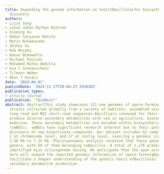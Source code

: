 ```yaml
---
title: Expanding the genome information on textitBacillalesfor biosynthetic gene cluster
  discovery
authors:
- Lijie Song
- Lasse Johan Dyrbye Nielsen
- Xinming Xu
- Omkar Satyavan Mohite
- Matin Nuhamunada
- Zhihui Xu
- Rob Murphy
- Kasun Bodawatta
- Michael Poulsen
- Mohamed Hatha Abdulla
- Eva C Sonnenschein
- Tilmann Weber
- Ákos T Kovács
date: '2024-04-01'
publishDate: '2024-11-27T20:04:27.593630Z'
publication_types:
- article-journal
publication: '*bioRxiv*'
abstract: AbstractThis study showcases 121 new genomes of spore-formingBacillalesfrom
  strains collected globally from a variety of habitats, assembled using Oxford Nanopore
  long-read and MGI short-read sequences.Bacilliare renowned for their capacity to
  produce diverse secondary metabolites with use in agriculture, biotechnology, and
  medicine. These secondary metabolites are encoded within biosynthetic gene clusters
  (smBGCs). smBGCs have significant research interest due to their potential for the
  discovery of new bioactivate compounds. Our dataset includes 62 complete genomes,
  2 at chromosome level, and 57 at contig level, covering a genomic size range from
  3.50 Mb to 7.15 Mb. Phylotaxonomic analysis revealed that these genomes span 16
  genera, with 69 of them belonging toBacillus. A total of 1,176 predicted BGCs were
  identified byin silicogenome mining. We anticipate that the open-access data presented
  here will expand the reported genomic information of spore-formingBacillalesand
  facilitate a deeper understanding of the genetic basis ofBacillales’ potential for
  secondary metabolite production.
---
```

